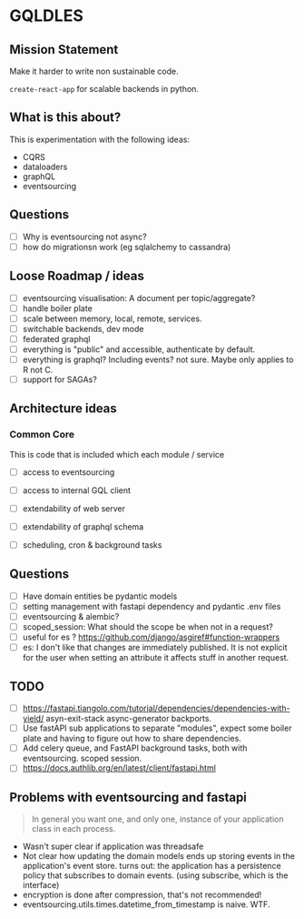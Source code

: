 # GQLDLES

## Mission Statement

Make it harder to write non sustainable code.

`create-react-app` for scalable backends in python.

## What is this about?

This is experimentation with the following ideas:
  - CQRS
  - dataloaders
  - graphQL
  - eventsourcing


## Questions

  - [ ] Why is eventsourcing not async?
  - [ ] how do migrationsn work (eg sqlalchemy to cassandra)

## Loose Roadmap / ideas

  - [ ] eventsourcing visualisation: A document per topic/aggregate?
  - [ ] handle boiler plate
  - [ ] scale between memory, local, remote, services.
  - [ ] switchable backends, dev mode
  - [ ] federated graphql
  - [ ] everything is "public" and accessible, authenticate by default.
  - [ ] everything is graphql? Including events? not sure.
       Maybe only applies to R not C.
  - [ ] support for SAGAs?

## Architecture ideas

### Common Core

This is code that is included which each module / service

  - [ ] access to eventsourcing
  - [ ] access to internal GQL client
  - [ ] extendability of web server
  - [ ] extendability of graphql schema
  - [ ] scheduling, cron & background tasks


## Questions

  - [ ] Have domain entities be pydantic models
  - [ ] setting management with fastapi dependency and pydantic .env files
  - [ ] eventsourcing & alembic?
  - [ ] scoped_session: What should the scope be when not in a request?
  - [ ] useful for es ? https://github.com/django/asgiref#function-wrappers
  - [ ] es: I don't like that changes are immediately published. It is not
        explicit for the user when setting an attribute it affects stuff
        in another request.

## TODO
  - [ ] https://fastapi.tiangolo.com/tutorial/dependencies/dependencies-with-yield/ asyn-exit-stack async-generator backports.
  - [ ] Use fastAPI sub applications to separate "modules", expect some boiler plate and having to figure out how to share dependencies.
  - [ ] Add celery queue, and FastAPI background tasks, both with eventsourcing. scoped session.
  - [ ] https://docs.authlib.org/en/latest/client/fastapi.html

## Problems with eventsourcing and fastapi

> In general you want one, and only one, instance of your application class in each process.

- Wasn't super clear if application was threadsafe
- Not clear how updating the domain models ends up storing events in the application's event store.
  turns out: the application has a persistence policy that subscribes to domain events. (using subscribe, which is the interface)
- encryption is done after compression, that's not recommended!
- eventsourcing.utils.times.datetime_from_timestamp is naive. WTF.
